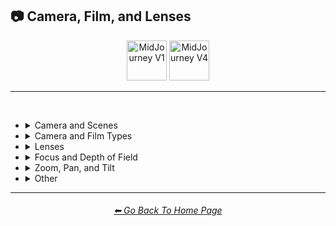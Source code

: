 <h2>📷 Camera, Film, and Lenses</h2>

<div align="center">

[<img src="/Images/Repo_Parts/Buttons/Version_Buttons/button_version_V1_active.webp?raw=true" alt="MidJourney V1" height="64" />](/Pages/MJ_V1/Style_Pages/Sphere/Camera.md)
[<img src="/Images/Repo_Parts/Buttons/Version_Buttons/button_version_V4_inactive.webp?raw=true" alt="MidJourney V4" height="64" />](/Pages/MJ_V4/Style_Pages/Just_The_Style/Camera.md)
<br>

</div>

<hr>
<br>


- <details><summary>Camera and Scenes</summary><p><div align="center">

	| Photography | Filmic | Cinematic |
	| :-: | :-: | :-: |
	| <img src="/Images/MJ_V1/Midjourney_Styles_(sphere)/sphere_Photography.webp?raw=true" width="256" /> | <img src="/Images/MJ_V1/Midjourney_Styles_(sphere)/sphere_Filmic.webp?raw=true" width="256" /> | <img src="/Images/MJ_V1/Midjourney_Styles_(sphere)/sphere_Cinematic.webp?raw=true" width="256" /> | 
	
	<br>

	| Color Grading | Bokeh |
	| :-: | :-: |
	| <img src="/Images/MJ_V1/Midjourney_Styles_(sphere)/sphere_Color_Grading.webp?raw=true" width="256" /> | <img src="/Images/MJ_V1/Midjourney_Styles_(sphere)/sphere_Bokeh.webp?raw=true" width="256" /> |

	</div></p></details>


- <details><summary>Camera and Film Types</summary><p><div align="center">

	| Night Vision |
	| :-: |
	| <img src="/Images/MJ_V1/Midjourney_Styles_(sphere)/sphere_Night_Vision.webp?raw=true" width="256" /> |
	
	<br>
	
	| Hyperspectral Imaging | Multispectral Imaging |
	| :-: | :-: |
	| <img src="/Images/MJ_V1/Midjourney_Styles_(sphere)/sphere_Hyperspectral_Imaging.webp?raw=true" width="256" /> | <img src="/Images/MJ_V1/Midjourney_Styles_(sphere)/sphere_Multispectral_Imaging.webp?raw=true" width="256" /> |
	
	<br>
	
	| Polaroid |
	| :-: |
	| <img src="/Images/MJ_V1/Midjourney_Styles_(sphere)/sphere_Polaroid.webp?raw=true" width="256" /> |

	</div></p></details>


- <details><summary>Lenses</summary><p><div align="center">

	| Macro |
	| :-: |
	| <img src="/Images/MJ_V1/Midjourney_Styles_(sphere)/sphere_Macro.webp?raw=true" width="256" /> |
	
	<br>
	
	| Microscopic | Super-Resolution Microscopy |
	| :-: | :-: |
	| <img src="/Images/MJ_V1/Midjourney_Styles_(sphere)/sphere_Microscopic.webp?raw=true" width="256" /> | <img src="/Images/MJ_V1/Midjourney_Styles_(sphere)/sphere_Super-Resolution_Microscopy.webp?raw=true" width="256" /> |
	

	</div></p></details>

- <details><summary>Focus and Depth of Field</summary><p><div align="center">
	
	| Depth of Field | DOF |
	| :-: | :-: |
	| <img src="/Images/MJ_V1/Midjourney_Styles_(sphere)/sphere_Depth_of_Field.webp?raw=true" width="256" /> | <img src="/Images/MJ_V1/Midjourney_Styles_(sphere)/sphere_DOF.webp?raw=true" width="256" /> |

	</div></p></details>


- <details><summary>Zoom, Pan, and Tilt</summary><p><div align="center">
	
	| Dolly Zoom |
	| :-: |
	| <img src="/Images/MJ_V1/Midjourney_Styles_(sphere)/sphere_Dolly_Zoom.webp?raw=true" width="256" /> |

	</div></p></details>


- <details><summary>Other</summary><p><div align="center">

	| Lens Flare | Vignette |
	| :-: | :-: |
	| <img src="/Images/MJ_V1/Midjourney_Styles_(sphere)/sphere_Lens_Flare.webp?raw=true" width="256" /> | <img src="/Images/MJ_V1/Midjourney_Styles_(sphere)/sphere_Vignette.webp?raw=true" width="256" /> |

	</div></p></details>

<hr><!--------------->
<div align="center">
<h6><a href="/README.md">⬅ Go Back To Home Page</a></h6>
</div>
